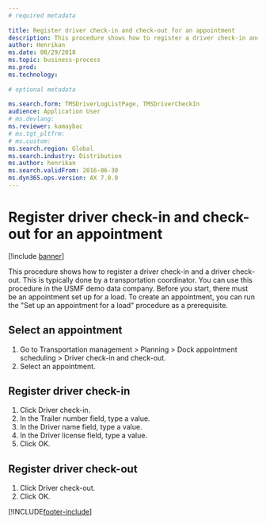 ```yaml
--- 
# required metadata 
 
title: Register driver check-in and check-out for an appointment
description: This procedure shows how to register a driver check-in and a driver check-out. 
author: Henrikan
ms.date: 08/29/2018
ms.topic: business-process 
ms.prod:  
ms.technology:  
 
# optional metadata 
 
ms.search.form: TMSDriverLogListPage, TMSDriverCheckIn
audience: Application User 
# ms.devlang:  
ms.reviewer: kamaybac
# ms.tgt_pltfrm:  
# ms.custom:  
ms.search.region: Global
ms.search.industry: Distribution
ms.author: henrikan
ms.search.validFrom: 2016-06-30 
ms.dyn365.ops.version: AX 7.0.0 
---
```

# Register driver check-in and check-out for an appointment

[!include [banner](../../includes/banner.md)]

This procedure shows how to register a driver check-in and a driver check-out. This is typically done by a transportation coordinator. You can use this procedure in the USMF demo data company. Before you start, there must be an appointment set up for a load. To create an appointment, you can run the "Set up an appointment for a load" procedure as a prerequisite.


## Select an appointment
1. Go to Transportation management > Planning > Dock appointment scheduling > Driver check-in and check-out.
2. Select an appointment.

## Register driver check-in
1. Click Driver check-in.
2. In the Trailer number field, type a value.
3. In the Driver name field, type a value.
4. In the Driver license field, type a value.
5. Click OK.

## Register driver check-out
1. Click Driver check-out.
2. Click OK.



[!INCLUDE[footer-include](../../../includes/footer-banner.md)]